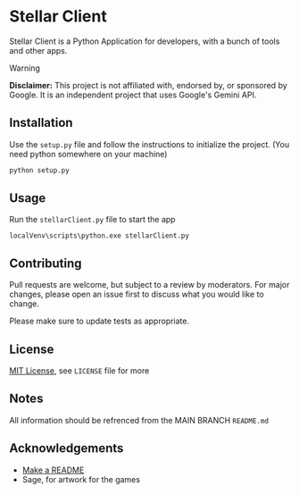 # Stellar Client

Stellar Client is a Python Application for developers, with a bunch of tools and other apps.

> [!WARNING]
> **Disclaimer:** This project is not affiliated with, endorsed by, or sponsored by Google. It is an independent project that uses Google's Gemini API.

## Installation

Use the `setup.py` file and follow the instructions to initialize the project. (You need python somewhere on your machine)

```bash
python setup.py
```

## Usage

Run the `stellarClient.py` file to start the app

```bask
localVenv\scripts\python.exe stellarClient.py
```

## Contributing

Pull requests are welcome, but subject to a review by  moderators. For major changes, please open an issue first to discuss what you would like to change.

Please make sure to update tests as appropriate.

## License

[MIT License](https://choosealicense.com/licenses/mit/), see `LICENSE` file for more

## Notes
All information should be refrenced from the MAIN BRANCH `README.md`

## Acknowledgements

 - [Make a README](https://www.makeareadme.com/)
 - Sage, for artwork for the games
